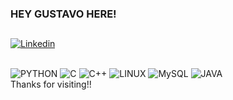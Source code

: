 


### HEY GUSTAVO HERE! 

<!--![Gustavo GitHub stats]( 	https://github-readme-stats.vercel.app/api?username=Gustafranca&theme=tokyonight) -->

<!-- [![Top Langs](https://github-readme-stats.vercel.app/api/top-langs/?username=Gustafranca)](https://github.com/Gustafranca/github-readme-stats) -->


##
[![Linkedin](https://img.shields.io/badge/LinkedIn-0077B5?style=for-the-badge&logo=linkedin&logoColor=white)](https://www.linkedin.com/in/gustavo-fran%C3%A7a-de-almeida/)
<div style="display: inline_block"><br/>

<img alt="PYTHON" src="https://img.shields.io/badge/Python-14354C?style=for-the-badge&logo=python&logoColor=white">
<img alt="C" src="https://img.shields.io/badge/C-060e7a?style=for-the-badge&logo=c&logoColor=white">
<img alt="C++" src="https://img.shields.io/badge/C%2B%2B-00599C?style=for-the-badge&logo=c%2B%2B&logoColor=white">
<img alt="LINUX" src="https://img.shields.io/badge/Linux-FCC624?style=for-the-badge&logo=linux&logoColor=black">
<img alt="MySQL" src="https://img.shields.io/badge/MySQL-00000F?style=for-the-badge&logo=mysql&logoColor=white">
<img alt="JAVA" src="https://img.shields.io/badge/Java-A52A2A?style=for-the-badge&logo=openjdk&logoColor=white">


<br>
Thanks for visiting!!

</div>
